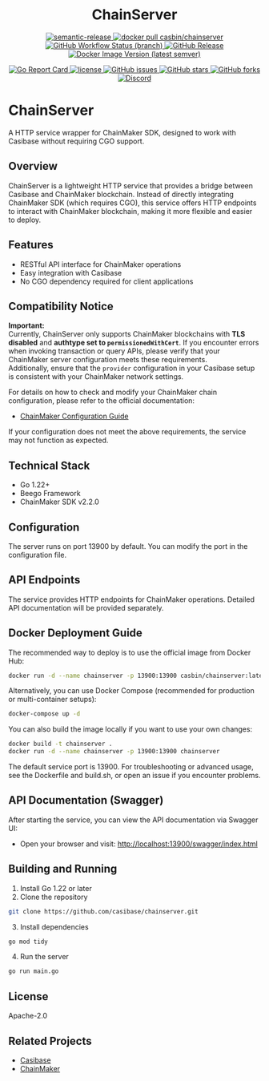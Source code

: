 <h1 align="center" style="border-bottom: none;">ChainServer</h1>
<p align="center">
  <a href="#badge">
    <img alt="semantic-release" src="https://img.shields.io/badge/%20%20%F0%9F%93%A6%F0%9F%9A%80-semantic--release-e10079.svg">
  </a>
  <a href="https://hub.docker.com/r/casbin/chainserver">
    <img alt="docker pull casbin/chainserver" src="https://img.shields.io/docker/pulls/casbin/chainserver.svg">
  </a>
  <a href="https://github.com/casibase/chainserver/actions/workflows/build.yml">
    <img alt="GitHub Workflow Status (branch)" src="https://github.com/casibase/chainserver/workflows/Build/badge.svg?style=flat-square">
  </a>
  <a href="https://github.com/casibase/chainserver/releases/latest">
    <img alt="GitHub Release" src="https://img.shields.io/github/v/release/casibase/chainserver.svg">
  </a>
  <a href="https://hub.docker.com/r/casbin/chainserver">
    <img alt="Docker Image Version (latest semver)" src="https://img.shields.io/badge/Docker%20Hub-latest-brightgreen">
  </a>
</p>

<p align="center">
  <a href="https://goreportcard.com/report/github.com/casibase/chainserver">
    <img alt="Go Report Card" src="https://goreportcard.com/badge/github.com/casibase/chainserver?style=flat-square">
  </a>
  <a href="https://github.com/casibase/chainserver/blob/master/LICENSE">
    <img src="https://img.shields.io/github/license/casibase/chainserver?style=flat-square" alt="license">
  </a>
  <a href="https://github.com/casibase/chainserver/issues">
    <img alt="GitHub issues" src="https://img.shields.io/github/issues/casibase/chainserver?style=flat-square">
  </a>
  <a href="#">
    <img alt="GitHub stars" src="https://img.shields.io/github/stars/casibase/chainserver?style=flat-square">
  </a>
  <a href="https://github.com/casibase/casibase/network">
    <img alt="GitHub forks" src="https://img.shields.io/github/forks/casibase/chainserver?style=flat-square">
  </a>
  <a href="https://discord.gg/devUNrWXrh">
    <img alt="Discord" src="https://img.shields.io/discord/1022748306096537660?logo=discord&label=discord&color=5865F2">
  </a>
</p>

# ChainServer

A HTTP service wrapper for ChainMaker SDK, designed to work with Casibase without requiring CGO support.

## Overview

ChainServer is a lightweight HTTP service that provides a bridge between Casibase and ChainMaker blockchain. Instead of directly integrating ChainMaker SDK (which requires CGO), this service offers HTTP endpoints to interact with ChainMaker blockchain, making it more flexible and easier to deploy.

## Features

- RESTful API interface for ChainMaker operations
- Easy integration with Casibase
- No CGO dependency required for client applications

## Compatibility Notice

**Important:**  
Currently, ChainServer only supports ChainMaker blockchains with **TLS disabled** and **authtype set to `permissionedWithCert`**. If you encounter errors when invoking transaction or query APIs, please verify that your ChainMaker server configuration meets these requirements.  
Additionally, ensure that the `provider` configuration in your Casibase setup is consistent with your ChainMaker network settings.

For details on how to check and modify your ChainMaker chain configuration, please refer to the official documentation:
- [ChainMaker Configuration Guide](https://docs.chainmaker.org.cn/manage/%E9%95%BF%E5%AE%89%E9%93%BE%E9%85%8D%E7%BD%AE%E7%AE%A1%E7%90%86.html)

If your configuration does not meet the above requirements, the service may not function as expected.

## Technical Stack

- Go 1.22+
- Beego Framework
- ChainMaker SDK v2.2.0

## Configuration

The server runs on port 13900 by default. You can modify the port in the configuration file.

## API Endpoints

The service provides HTTP endpoints for ChainMaker operations. Detailed API documentation will be provided separately.

## Docker Deployment Guide

The recommended way to deploy is to use the official image from Docker Hub:

```sh
docker run -d --name chainserver -p 13900:13900 casbin/chainserver:latest
```

Alternatively, you can use Docker Compose (recommended for production or multi-container setups):

```sh
docker-compose up -d
```

You can also build the image locally if you want to use your own changes:

```sh
docker build -t chainserver .
docker run -d --name chainserver -p 13900:13900 chainserver
```

The default service port is 13900. For troubleshooting or advanced usage, see the Dockerfile and build.sh, or open an issue if you encounter problems.

## API Documentation (Swagger)

After starting the service, you can view the API documentation via Swagger UI:

- Open your browser and visit: [http://localhost:13900/swagger/index.html](http://localhost:13900/swagger/index.html)

## Building and Running

1. Install Go 1.22 or later
2. Clone the repository
```bash
git clone https://github.com/casibase/chainserver.git
```
3. Install dependencies
```bash
go mod tidy
```
4. Run the server
```bash
go run main.go
```

## License

Apache-2.0

## Related Projects

- [Casibase](https://github.com/casibase/casibase)
- [ChainMaker](https://git.chainmaker.org.cn/chainmaker)